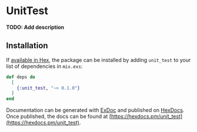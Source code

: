 # UnitTest

**TODO: Add description**

## Installation

If [available in Hex](https://hex.pm/docs/publish), the package can be installed
by adding `unit_test` to your list of dependencies in `mix.exs`:

```elixir
def deps do
  [
    {:unit_test, "~> 0.1.0"}
  ]
end
```

Documentation can be generated with [ExDoc](https://github.com/elixir-lang/ex_doc)
and published on [HexDocs](https://hexdocs.pm). Once published, the docs can
be found at [https://hexdocs.pm/unit_test](https://hexdocs.pm/unit_test).

